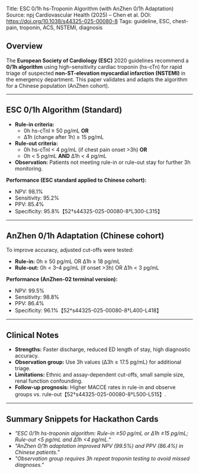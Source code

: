 Title: ESC 0/1h hs-Troponin Algorithm (with AnZhen 0/1h Adaptation)
Source: npj Cardiovascular Health (2025) – Chen et al.
DOI: https://doi.org/10.1038/s44325-025-00080-8
Tags: guideline, ESC, chest-pain, troponin, ACS, NSTEMI, diagnosis

## Overview
The **European Society of Cardiology (ESC)** 2020 guidelines recommend a **0/1h algorithm** using high-sensitivity cardiac troponin (hs-cTn) for rapid triage of suspected **non-ST-elevation myocardial infarction (NSTEMI)** in the emergency department.
This paper validates and adapts the algorithm for a Chinese population (AnZhen cohort).

---
## ESC 0/1h Algorithm (Standard)
- **Rule-in criteria:**
  - 0h hs-cTnI ≥ 50 pg/mL **OR**
  - Δ1h (change after 1h) ≥ 15 pg/mL
- **Rule-out criteria:**
  - 0h hs-cTnI < 4 pg/mL (if chest pain onset >3h) **OR**
  - 0h < 5 pg/mL **AND** Δ1h < 4 pg/mL
- **Observation:** Patients not meeting rule-in or rule-out stay for further 3h monitoring.

**Performance (ESC standard applied to Chinese cohort):**
- NPV: 98.1%
- Sensitivity: 95.2%
- PPV: 85.4%
- Specificity: 95.8%【52†s44325-025-00080-8†L300-L315】

---
## AnZhen 0/1h Adaptation (Chinese cohort)
To improve accuracy, adjusted cut-offs were tested:

- **Rule-in:** 0h ≥ 50 pg/mL OR Δ1h ≥ 18 pg/mL
- **Rule-out:** 0h < 3–4 pg/mL (if onset >3h) OR Δ1h < 3 pg/mL

**Performance (AnZhen-02 terminal version):**
- NPV: 99.5%
- Sensitivity: 98.8%
- PPV: 86.4%
- Specificity: 96.1%【52†s44325-025-00080-8†L400-L418】

---
## Clinical Notes
- **Strengths:** Faster discharge, reduced ED length of stay, high diagnostic accuracy.
- **Observation group:** Use 3h values (Δ3h ≥ 17.5 pg/mL) for additional triage.
- **Limitations:** Ethnic and assay-dependent cut-offs, small sample size, renal function confounding.
- **Follow-up prognosis:** Higher MACCE rates in rule-in and observe groups vs. rule-out【52†s44325-025-00080-8†L500-L515】.

---
## Summary Snippets for Hackathon Cards
- *"ESC 0/1h hs-troponin algorithm: Rule-in ≥50 pg/mL or Δ1h ≥15 pg/mL; Rule-out <5 pg/mL and Δ1h <4 pg/mL."*
- *"AnZhen 0/1h adaptation improved NPV (99.5%) and PPV (86.4%) in Chinese patients."*
- *"Observation group requires 3h repeat troponin testing to avoid missed diagnoses."*
